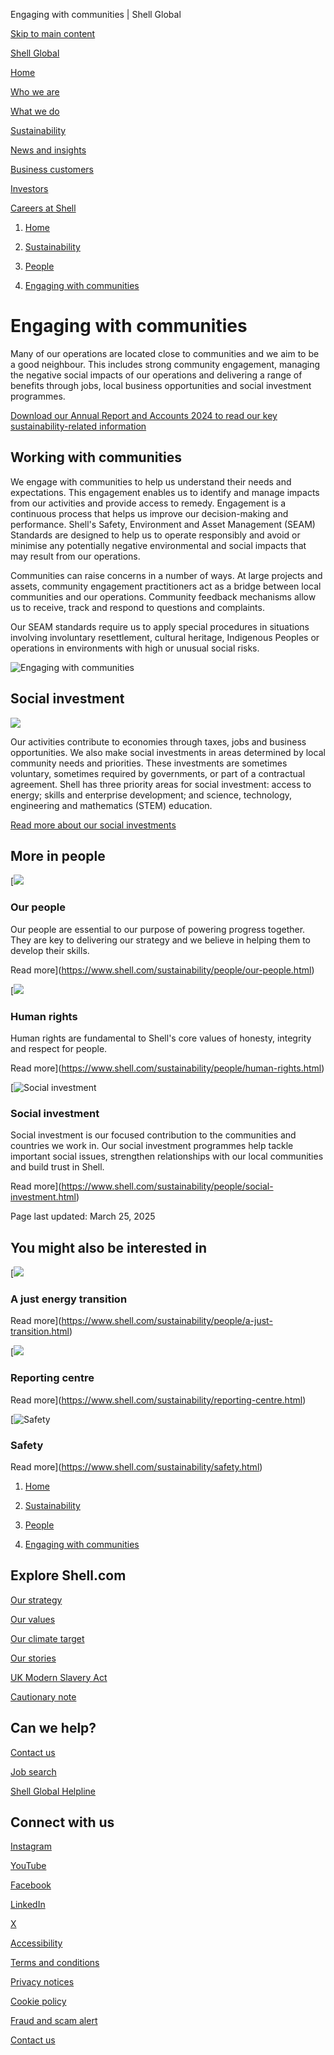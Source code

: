 Engaging with communities | Shell Global

[Skip to main content](#main)

[Shell Global](https://www.shell.com/change-country.html)

[Home](https://www.shell.com/)

[Who we are](https://www.shell.com/who-we-are.html)

[What we do](https://www.shell.com/what-we-do.html)

[Sustainability](https://www.shell.com/sustainability.html)

[News and insights](https://www.shell.com/news-and-insights.html)

[Business customers](https://www.shell.com/business-customers.html)

[Investors](https://www.shell.com/investors.html)

[Careers at Shell](https://www.shell.com/careers.html)

1. [Home](https://www.shell.com/)
3. [Sustainability](https://www.shell.com/sustainability.html)

6. [People](https://www.shell.com/sustainability/people.html)
8. [Engaging with communities](https://www.shell.com/sustainability/people/engaging-with-communities.html)

# Engaging with communities

Many of our operations are located close to communities and we aim to be a good neighbour. This includes strong community engagement, managing the negative social impacts of our operations and delivering a range of benefits through jobs, local business opportunities and social investment programmes.

[Download our Annual Report and Accounts 2024 to read our key sustainability-related information](https://www.shell.com/investors/results-and-reporting/annual-report.html)

## Working with communities

We engage with communities to help us understand their needs and expectations. This engagement enables us to identify and manage impacts from our activities and provide access to remedy. Engagement is a continuous process that helps us improve our decision-making and performance. Shell's Safety, Environment and Asset Management (SEAM) Standards are designed to help us to operate responsibly and avoid or minimise any potentially negative environmental and social impacts that may result from our operations.

Communities can raise concerns in a number of ways. At large projects and assets, community engagement practitioners act as a bridge between local communities and our operations. Community feedback mechanisms allow us to receive, track and respond to questions and complaints.

Our SEAM standards require us to apply special procedures in situations involving involuntary resettlement, cultural heritage, Indigenous Peoples or operations in environments with high or unusual social risks.

![Engaging with communities](https://www.shell.com/sustainability/people/engaging-with-communities/_jcr_content/root/main/section_624550236/standalone_asset.shellimg.jpeg/1716033389906/engaging-with-communities.jpeg?imwidth=48&impolicy=amidala-thumb)

## Social investment

![](https://www.shell.com/sustainability/people/engaging-with-communities/_jcr_content/root/main/section_624550236/standalone_asset_1049570775.shellimg.jpeg/1716033403343/indigenous-peoples.jpeg?imwidth=48&impolicy=amidala-thumb)

Our activities contribute to economies through taxes, jobs and business opportunities. We also make social investments in areas determined by local community needs and priorities. These investments are sometimes voluntary, sometimes required by governments, or part of a contractual agreement. Shell has three priority areas for social investment: access to energy; skills and enterprise development; and science, technology, engineering and mathematics (STEM) education.

[Read more about our social investments](https://www.shell.com/sustainability/people/social-investment.html)

## More in people

[![](https://www.shell.com/sustainability/people/our-people/_jcr_content/root/metadata.shellimg.jpeg/1741941775534/whale-singapore.jpeg?imwidth=48&impolicy=amidala-thumb)

### Our people

Our people are essential to our purpose of powering progress together. They are key to delivering our strategy and we believe in helping them to develop their skills.

Read more](https://www.shell.com/sustainability/people/our-people.html)

[![](https://www.shell.com/sustainability/people/engaging-with-communities/_jcr_content/root/main/section_1557560721/promo_copy_576839610.shellimg.jpeg/1741946375048/human-right-banner.jpeg?imwidth=48&impolicy=amidala-thumb)

### Human rights

Human rights are fundamental to Shell's core values of honesty, integrity and respect for people.

Read more](https://www.shell.com/sustainability/people/human-rights.html)

[![Social investment](https://www.shell.com/sustainability/people/social-investment/_jcr_content/root/metadata.shellimg.jpeg/1741942206218/volunteer-group.jpeg?imwidth=48&impolicy=amidala-thumb)

### Social investment

Social investment is our focused contribution to the communities and countries we work in. Our social investment programmes help tackle important social issues, strengthen relationships with our local communities and build trust in Shell.

Read more](https://www.shell.com/sustainability/people/social-investment.html)

Page last updated: March 25, 2025

## You might also be interested in

[![](https://www.shell.com/sustainability/people/engaging-with-communities/_jcr_content/root/main/section_1102268741/promo_copy.shellimg.jpeg/1741859871386/a-just-energy-transition-header-banner.jpeg?imwidth=48&impolicy=amidala-thumb)

### A just energy transition

Read more](https://www.shell.com/sustainability/people/a-just-transition.html)

[![](https://www.shell.com/sustainability/people/engaging-with-communities/_jcr_content/root/main/section_1102268741/promo_copy_186391736.shellimg.jpeg/1741859782115/promo-reporting-centre.jpeg?imwidth=48&impolicy=amidala-thumb)

### Reporting centre

Read more](https://www.shell.com/sustainability/reporting-centre.html)

[![Safety](https://www.shell.com/sustainability/people/engaging-with-communities/_jcr_content/root/main/section_1102268741/promo.shellimg.jpeg/1741859893066/promo-safety.jpeg?imwidth=48&impolicy=amidala-thumb)

### Safety

Read more](https://www.shell.com/sustainability/safety.html)

1. [Home](https://www.shell.com/)
3. [Sustainability](https://www.shell.com/sustainability.html)

6. [People](https://www.shell.com/sustainability/people.html)
8. [Engaging with communities](https://www.shell.com/sustainability/people/engaging-with-communities.html)

## Explore Shell.com

[Our strategy](https://www.shell.com/what-we-do/our-strategy.html)

[Our values](https://www.shell.com/who-we-are/our-values.html)

[Our climate target](https://www.shell.com/sustainability/climate.html)

[Our stories](https://www.shell.com/news-and-insights/our-stories.html)

[UK Modern Slavery Act](https://www.shell.com/uk-modern-slavery-act.html)

[Cautionary note](https://www.shell.com/investors/disclaimer-and-cautionary-note.html)

## Can we help?

[Contact us](https://www.shell.com/who-we-are/contact-us.html)

[Job search](https://www.shell.com/careers.html)

[Shell Global Helpline](https://www.shell.com/who-we-are/our-values/shell-global-helpline.html)

## Connect with us

[Instagram](https://instagram.com/shell)

[YouTube](https://www.youtube.com/user/Shell)

[Facebook](https://www.facebook.com/Shell)

[LinkedIn](https://www.linkedin.com/company/shell)

[X](https://twitter.com/shell)

[Accessibility](https://www.shell.com/accessibility.html)

[Terms and conditions](https://www.shell.com/terms-of-use.html)

[Privacy notices](https://www.shell.com/privacy.html)

[Cookie policy](https://www.shell.com/cookie-policy.html)

[Fraud and scam alert](https://www.shell.com/fraud-and-scam-alert.html)

[Contact us](https://www.shell.com/who-we-are/contact-us.html)